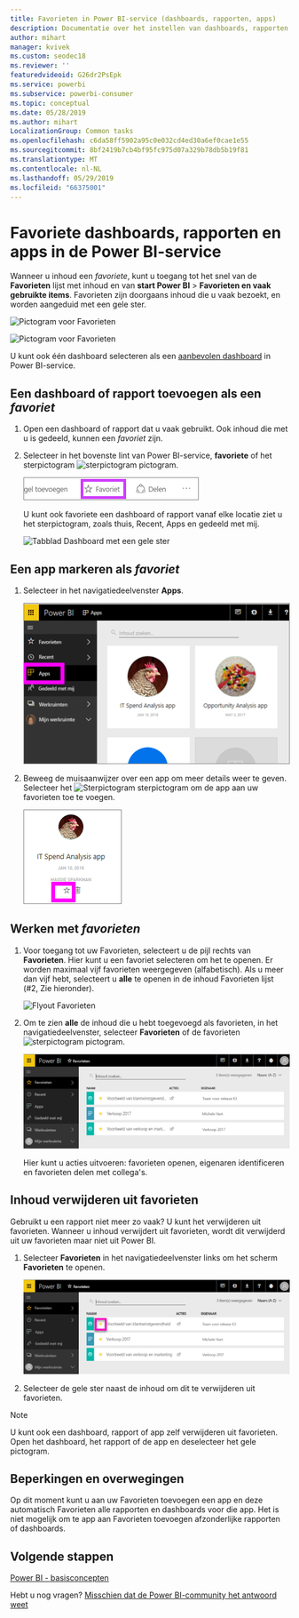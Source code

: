 ```yaml
---
title: Favorieten in Power BI-service (dashboards, rapporten, apps)
description: Documentatie over het instellen van dashboards, rapporten en apps als favorieten in Power BI-service
author: mihart
manager: kvivek
ms.custom: seodec18
ms.reviewer: ''
featuredvideoid: G26dr2PsEpk
ms.service: powerbi
ms.subservice: powerbi-consumer
ms.topic: conceptual
ms.date: 05/28/2019
ms.author: mihart
LocalizationGroup: Common tasks
ms.openlocfilehash: c6da58ff5902a95c0e032cd4ed30a6ef0cae1e55
ms.sourcegitcommit: 8bf2419b7cb4bf95fc975d07a329b78db5b19f81
ms.translationtype: MT
ms.contentlocale: nl-NL
ms.lasthandoff: 05/29/2019
ms.locfileid: "66375001"
---
```

# <a name="favorite-dashboards-reports-and-apps-in-power-bi-service"></a>Favoriete dashboards, rapporten en apps in de Power BI-service
Wanneer u inhoud een *favoriete*, kunt u toegang tot het snel van de **Favorieten** lijst met inhoud en van **start Power BI**  >   **Favorieten en vaak gebruikte items**.  Favorieten zijn doorgaans inhoud die u vaak bezoekt, en worden aangeduid met een gele ster.

   ![Pictogram voor Favorieten](./media/end-user-favorite/power-bi-favorite-nav.png)

   ![Pictogram voor Favorieten](./media/end-user-favorite/power-bi-home.png)

U kunt ook één dashboard selecteren als een [aanbevolen dashboard](end-user-featured.md) in Power BI-service.

## <a name="add-a-dashboard-or-report-as-a-favorite"></a>Een dashboard of rapport toevoegen als een *favoriet*

1. Open een dashboard of rapport dat u vaak gebruikt. Ook inhoud die met u is gedeeld, kunnen een *favoriet* zijn.

2. Selecteer in het bovenste lint van Power BI-service, **favoriete** of het sterpictogram ![sterpictogram](./media/end-user-favorite/power-bi-favorite-icon.png) pictogram.
   
   ![Pictogram voor Favorieten](./media/end-user-favorite/powerbi-dashboard-favorite.png)
   
   U kunt ook favoriete een dashboard of rapport vanaf elke locatie ziet u het sterpictogram, zoals thuis, Recent, Apps en gedeeld met mij. 
   
   ![Tabblad Dashboard met een gele ster](./media/end-user-favorite/power-bi-recent.png)

## <a name="add-an-app-as-a-favorite"></a>Een app markeren als *favoriet*

1. Selecteer in het navigatiedeelvenster **Apps**.

   ![dashboard](./media/end-user-favorite/power-bi-favorite-apps.png)

2. Beweeg de muisaanwijzer over een app om meer details weer te geven.  Selecteer het ![Sterpictogram](./media/end-user-favorite/power-bi-favorite-icon.png)  sterpictogram om de app aan uw favorieten toe te voegen.
   
   ![De muisaanwijzer over een app bewegen](./media/end-user-favorite/power-bi-favorite-app.png)

## <a name="working-with-favorites"></a>Werken met *favorieten*
1. Voor toegang tot uw Favorieten, selecteert u de pijl rechts van **Favorieten**.  Hier kunt u een favoriet selecteren om het te openen. Er worden maximaal vijf favorieten weergegeven (alfabetisch). Als u meer dan vijf hebt, selecteert u **alle** te openen in de inhoud Favorieten lijst (#2, Zie hieronder). 
   
   ![Flyout Favorieten](./media/end-user-favorite/power-bi-favorite-flyout.png)
2. Om te zien **alle** de inhoud die u hebt toegevoegd als favorieten, in het navigatiedeelvenster, selecteer **Favorieten** of de favorieten ![sterpictogram](./media/end-user-favorite/power-bi-favorites-icon.png) pictogram.  
   
    ![Venster Favorieten](./media/end-user-favorite/power-bi-favorites-screen.png)
   
   Hier kunt u acties uitvoeren: favorieten openen, eigenaren identificeren en favorieten delen met collega's.

## <a name="unfavorite-content"></a>Inhoud verwijderen uit favorieten
Gebruikt u een rapport niet meer zo vaak?  U kunt het verwijderen uit favorieten. Wanneer u inhoud verwijdert uit favorieten, wordt dit verwijderd uit uw favorieten maar niet uit Power BI.

1. Selecteer **Favorieten** in het navigatiedeelvenster links om het scherm **Favorieten** te openen.
   
   ![Scherm Favorieten](./media/end-user-favorite/power-bi-unfavorites-screen.png)
2. Selecteer de gele ster naast de inhoud om dit te verwijderen uit favorieten.

> [!NOTE]
> U kunt ook een dashboard, rapport of app zelf verwijderen uit favorieten. Open het dashboard, het rapport of de app en deselecteer het gele pictogram.   
> 
> 
## <a name="limitations-and-considerations"></a>Beperkingen en overwegingen
Op dit moment kunt u aan uw Favorieten toevoegen een app en deze automatisch Favorieten alle rapporten en dashboards voor die app. Het is niet mogelijk om te app aan Favorieten toevoegen afzonderlijke rapporten of dashboards. 

## <a name="next-steps"></a>Volgende stappen
[Power BI - basisconcepten](end-user-basic-concepts.md)

Hebt u nog vragen? [Misschien dat de Power BI-community het antwoord weet](http://community.powerbi.com/)

